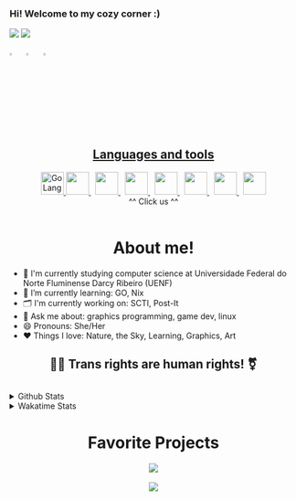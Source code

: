 
### Hi! Welcome to my cozy corner :)
![](https://komarev.com/ghpvc/?username=MintzyG&label=Profile%20Visits&color=blue&style=for-the-badge)
![](https://visitor-badge.glitch.me/badge?page_id=MintzyG.MintzyG)


[<img src="https://upload.wikimedia.org/wikipedia/commons/8/83/Steam_icon_logo.svg" width="3.5%"/>](https://steamcommunity.com/id/MintzyG/) &nbsp; [<img src="https://img.icons8.com/color/48/000000/linkedin.png" width="3.5%"/>](https://www.linkedin.com/in/eric-hoffmann-269132241/) &nbsp; <a href="mailto:ericbraga2000@gmail.com"> <img src="https://img.icons8.com/fluent/48/000000/gmail.png" width="3.5%"/>

<h2 align="center">
Languages and tools
</h2>
<div align="center">
<a href=https://go.dev/doc/>
  <img alt="GoLang" src=https://raw.githubusercontent.com/MintzyG/Lets-Learn/main/assets/Gopher.png height="40">
</a>
<a href="https://en.cppreference.com/w/c">
  <img height="40" src="https://upload.wikimedia.org/wikipedia/commons/1/19/C_Logo.png">
</a> &nbsp;
<a href="https://en.cppreference.com/w/">
  <img height="40" src="https://raw.githubusercontent.com/abrahamcalf/programming-languages-logos/30a0ecf99188be99a3c75a00efb5be61eca9c382/src/cpp/cpp.svg">
</a> &nbsp;
<a href="https://learn.microsoft.com/en-us/dotnet/csharp/">  
  <img height="40" src="https://github.com/abrahamcalf/programming-languages-logos/blob/master/src/csharp/csharp.svg"> 
</a> &nbsp;
<a href="https://neovim.io/">
  <img height="40" src="https://static-00.iconduck.com/assets.00/apps-neovim-icon-512x512-w4ecv3uh.png"> 
</a> &nbsp; 
<a href="https://git-scm.com/">
  <img height="40" src="https://git-scm.com/images/logos/downloads/Git-Icon-1788C.png"> 
</a> &nbsp; 
<a href="https://www.kernel.org/">
  <img height="40" src="https://imagepng.org/wp-content/uploads/2017/06/pinguim-linux-tux-2-871x1024.png"> 
</a> &nbsp; 
<a href="https://nixos.org/">
  <img height="40" src="https://upload.wikimedia.org/wikipedia/commons/2/28/Nix_snowflake.svg"> 
</a>
</div>
<div align="center">
^^ Click us ^^
</div>
<br>
  
<h1 align="center">
  About me!
</h1>
  
- 🔭 I'm currently studying computer science at Universidade Federal do Norte Fluminense Darcy Ribeiro (UENF)
- 🌱 I’m currently learning: GO, Nix
- 🗂️ I'm currently working on: SCTI, Post-It
- 💬 Ask me about: graphics programming, game dev, linux
- 😄 Pronouns: She/Her
- ❤️ Things I love: Nature, the Sky, Learning, Graphics, Art

<h2 align="center">  
🏳️‍⚧️ Trans rights are human rights! ⚧️
</h2>
  
<br>

<details>
  <summary>Github Stats</summary>
  <div aling="center">
    <img width="50%" align="center" src="https://github-readme-stats.vercel.app/api/top-langs/?username=MintzyG&langs_count=8&layout=compact&theme=midnight-purple">
  </div>

  <br>
  
  <div align="center">
    <img width="50%" align="center" src="https://github-readme-stats.vercel.app/api?username=MintzyG&show_icons=true&theme=midnight-purple&include_all_commits=true&count_private=true">
  </div>
  
  <br>
  
  <div align="center">
    <img src="https://streak-stats.demolab.com?user=MintzyG&theme=midnight-purple&border_radius=10&date_format=j%20M%5B%20Y%5D&exclude_days=Sun%2CSat&card_width=500&ring=6DEB89&fire=6DEB89" alt="GitHub Streak" />
  </div>
</details>

<details>
  <summary>
    Wakatime Stats
  </summary>
  <div align="center">
    <img src="https://github-readme-stats.vercel.app/api/wakatime?username=MintzyG&layout=compact&theme=midnight-purple">
  </div>
</details>

<h1 align="center">Favorite Projects</h1>


<div align="center">
  <a href="https://github.com/MintzyG/babbdi-modding">
    <img align="center" src="https://github-readme-stats.vercel.app/api/pin/?username=MintzyG&repo=babbdi-modding&show_owner=true&theme=midnight-purple">
  </a>
</div>
<br>
<div align="center">
  <a href="https://github.com/MintzyG/ToneRemover-OpenCV">
    <img align="center" src="https://github-readme-stats.vercel.app/api/pin/?username=MintzyG&repo=ToneRemover-OpenCV&show_owner=true&theme=midnight-purple">
  </a>
</div>
